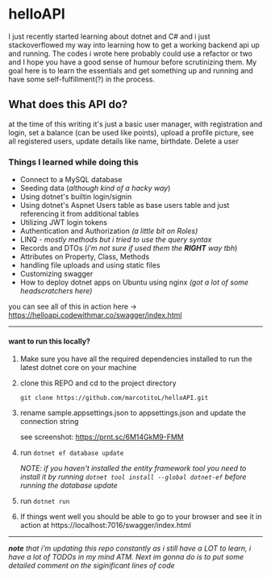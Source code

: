 # helloAPI

I just recently started learning about dotnet and C# and i just stackoverflowed my way into learning how to get a working backend api up and running. 
The codes i wrote here probably could use a refactor or two and I hope you have a good sense of humour before scrutinizing them. My goal here is to
learn the essentials and get something up and running and have some self-fulfillment(?) in the process. 

What does this API do?
------
at the time of this writing it's just a basic user manager, with registration and login, set a balance (can be used like points), upload a profile picture,
see all registered users, update details like name, birthdate. Delete a user


### Things I learned while doing this
* Connect to a MySQL database
* Seeding data (*although kind of a hacky way*)
* Using dotnet's builtin login/signin
* Using dotnet's Aspnet Users table as base users table and just referencing it from additional tables
* Utilizing JWT login tokens
* Authentication and Authorization *(a little bit on Roles)*
* LINQ - *mostly methods but i tried to use the query syntax*
* Records and DTOs (*i'm not sure if used them the **RIGHT** way tbh*)
* Attributes on Property, Class, Methods
* handling file uploads and using static files
* Customizing swagger
* How to deploy dotnet apps on Ubuntu using nginx *(got a lot of some headscratchers here)*

you can see all of this in action here -> https://helloapi.codewithmar.co/swagger/index.html

___________

#### want to run this locally?
1. Make sure you have all the required dependencies installed to run the latest dotnet core on your machine
2. clone this REPO and cd to the project directory

      `git clone https://github.com/marcotitoL/helloAPI.git`
3. rename sample.appsettings.json to appsettings.json and update the connection string
     
     see screenshot: https://prnt.sc/6M14GkM9-FMM
     
4. run `dotnet ef database update`
      
      *NOTE: if you haven't installed the entity framework tool you need to install it by running `dotnet tool install --global dotnet-ef` before running the database update*

5. run `dotnet run`
6. If things went well you should be able to go to your browser and see it in action at https://localhost:7016/swagger/index.html

_____________

_**note** that i'm updating this repo constantly as i still have a LOT to learn, i have a lot of TODOs in my mind ATM. Next im gonna do is to put some detailed comment
on the siginificant lines of code_
